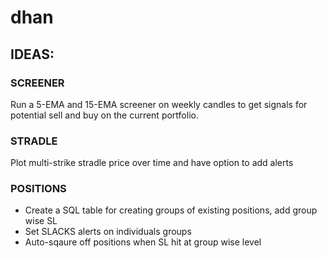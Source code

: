 # dhan

## IDEAS:

### SCREENER

Run a 5-EMA and 15-EMA screener on weekly candles to get signals for potential sell and buy on the current portfolio.

### STRADLE

Plot multi-strike stradle price over time and have option to add alerts

### POSITIONS

- Create a SQL table for creating groups of existing positions, add group wise SL
- Set SLACKS alerts on individuals groups
- Auto-sqaure off positions when SL hit at group wise level